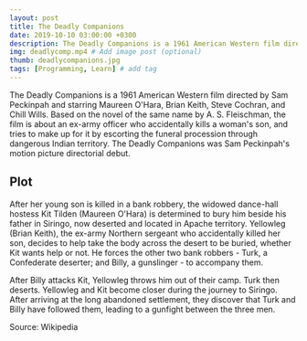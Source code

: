 ```yaml
---
layout: post
title: The Deadly Companions
date: 2019-10-10 03:00:00 +0300
description: The Deadly Companions is a 1961 American Western film directed by Sam Peckinpah. # Add post description (optional)
img: deadlycomp.mp4 # Add image post (optional)
thumb: deadlycompanions.jpg
tags: [Programming, Learn] # add tag
---
```

The Deadly Companions is a 1961 American Western film directed by Sam Peckinpah and starring Maureen O'Hara, Brian Keith, Steve Cochran, and Chill Wills. Based on the novel of the same name by A. S. Fleischman, the film is about an ex-army officer who accidentally kills a woman's son, and tries to make up for it by escorting the funeral procession through dangerous Indian territory. The Deadly Companions was Sam Peckinpah's motion picture directorial debut.

## Plot
After her young son is killed in a bank robbery, the widowed dance-hall hostess Kit Tilden (Maureen O'Hara) is determined to bury him beside his father in Siringo, now deserted and located in Apache territory. Yellowleg (Brian Keith), the ex-army Northern sergeant who accidentally killed her son, decides to help take the body across the desert to be buried, whether Kit wants help or not. He forces the other two bank robbers - Turk, a Confederate deserter; and Billy, a gunslinger - to accompany them.

After Billy attacks Kit, Yellowleg throws him out of their camp. Turk then deserts. Yellowleg and Kit become closer during the journey to Siringo. After arriving at the long abandoned settlement, they discover that Turk and Billy have followed them, leading to a gunfight between the three men.

Source: Wikipedia